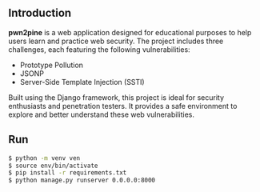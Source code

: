 ## Introduction

**pwn2pine** is a web application designed for educational purposes to help users learn and practice web security. The project includes three challenges, each featuring the following vulnerabilities:

 - Prototype Pollution
 - JSONP
 - Server-Side Template Injection (SSTI)

Built using the Django framework, this project is ideal for security enthusiasts and penetration testers. It provides a safe environment to explore and better understand these web vulnerabilities.


## Run

```bash
$ python -m venv ven
$ source env/bin/activate
$ pip install -r requirements.txt
$ python manage.py runserver 0.0.0.0:8000
```